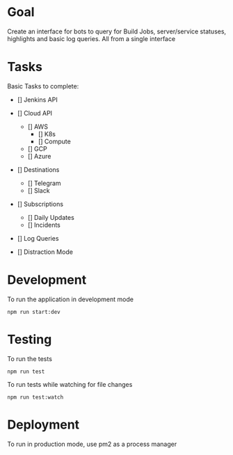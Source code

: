 # Goal
Create an interface for bots to query for Build Jobs, server/service statuses, highlights and basic log queries.
All from a single interface
# Tasks
Basic Tasks to complete:
- [] Jenkins API

- [] Cloud API
    - [] AWS
        - [] K8s
        - [] Compute
    - [] GCP
    - [] Azure
- [] Destinations
    - [] Telegram
    - [] Slack
- [] Subscriptions
    - [] Daily Updates
    - [] Incidents
- [] Log Queries
- [] Distraction Mode

# Development
To run the application in development mode
```
npm run start:dev
```
# Testing
To run the tests
```
npm run test
```
To run tests while watching for file changes
```
npm run test:watch
```
# Deployment
To run in production mode, use pm2 as a process manager
